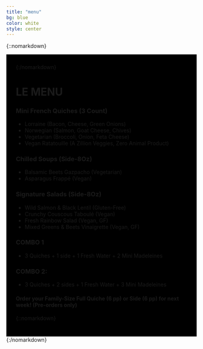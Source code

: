 ```yaml
---
title: "menu"
bg: blue
color: white
style: center
---
```


{::nomarkdown}
<div style='background-image: url("img/menu/background.jpg");'>
<div style='padding: 5%; text-align: left; display: inline-block; background: black;'>
{:/nomarkdown}

# **LE MENU**


### Mini French Quiches (3 Count)

* Lorraine (Bacon, Cheese, Green Onions)
* Norwegian (Salmon, Goat Cheese, Chives)
* Vegetarian (Broccoli, Onion, Feta Cheese)
* Vegan Ratatouille (A Zillion Veggies, Zero Animal Product)

### Chilled Soups (Side-8Oz)
- Balsamic Beets Gazpacho (Vegetarian)
- Asparagus Frappé (Vegan)

### Signature Salads (Side-8Oz)
- Wild Salmon & Black Lentil (Gluten-Free)
- Crunchy Couscous Taboulé (Vegan)
- Fresh Rainbow Salad (Vegan, GF)
- Mixed Greens & Beets Vinaigrette (Vegan, GF)

### COMBO 1
- 3 Quiches + 1 side + 1 Fresh Water + 2 Mini Madeleines

### COMBO 2:
- 3 Quiches + 2 sides + 1 Fresh Water + 3 Mini Madeleines

#### Order your Family-Size Full Quiche (6 pp) or Side (6 pp) for next week! (Pre-orders only)

{::nomarkdown}
</div>
</div>
{:/nomarkdown}
